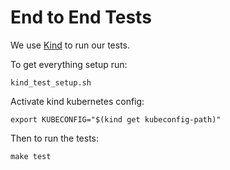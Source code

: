 # End to End Tests

We use [Kind](https://github.com/kubernetes-sigs/kind) to run our tests.

To get everything setup run:

```
kind_test_setup.sh
```

Activate kind kubernetes config:

```
export KUBECONFIG="$(kind get kubeconfig-path)"
```

Then to run the tests:

```
make test
```

